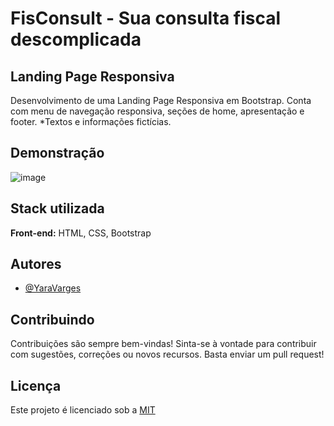 
# FisConsult - Sua consulta fiscal descomplicada
## Landing Page Responsiva
Desenvolvimento de uma Landing Page Responsiva em Bootstrap. Conta com menu de navegação responsiva, seções de home, apresentação e footer. *Textos e informações fictícias.


## Demonstração
![image](https://github.com/YaraVarges/landingpage-taxation/assets/62305551/8bda9803-5b7a-4077-b85f-9f61411da609)


## Stack utilizada
**Front-end:** HTML, CSS, Bootstrap

## Autores
- [@YaraVarges](https://www.github.com/YaraVarges)


## Contribuindo
Contribuições são sempre bem-vindas!
Sinta-se à vontade para contribuir com sugestões, correções ou novos recursos. Basta enviar um pull request!


## Licença
Este projeto é licenciado sob a [MIT](https://choosealicense.com/licenses/mit/)

